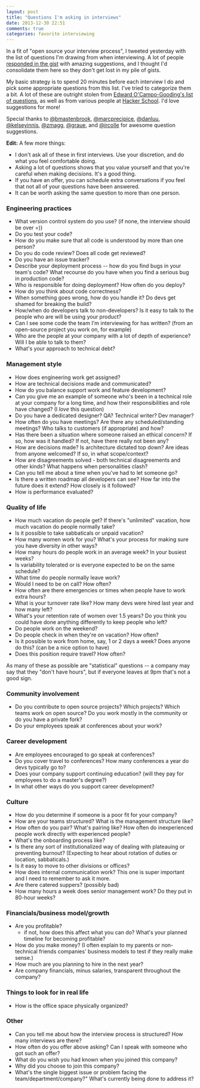 ```yaml
---
layout: post
title: "Questions I'm asking in interviews"
date: 2013-12-30 22:51
comments: true
categories: favorite interviewing
---
```


In a fit of "open source your interview process", I tweeted yesterday
with the list of questions I'm drawing from when interviewing. A lot
of people
[responded in the gist](https://gist.github.com/jvns/8178076) with
amazing suggestions, and I thought I'd consolidate them here so they
don't get lost in my pile of gists.

My basic strategy is to spend 20 minutes before each interview I do
and pick some appropriate questions from this list. I've tried to
categorize them a bit. A lot of these are outright stolen from
[Edward O'Campo-Gooding's list of questions](https://medium.com/what-i-learned-building/f7a161b5bc70),
as well as from various people at
[Hacker School](http://hackerschool.com). I'd love suggestions for
more!

Special thanks to [@bmastenbrook](https://twitter.com/bmastenbrook),
[@marcprecipice](https://twitter.com/bmastenbrook),
[@danluu](https://twitter.com/danluu),
[@kelseyinnis](https://twitter.com/kelseyinnis),
[@zmagg](https://twitter.com/zmagg),
[@graue](https://twitter.com/graue), and
[@ircolle](https://twitter.com/ircolle) for awesome question
suggestions.

**Edit:** A few more things:

* I don't ask all of these in first interviews. Use your discretion,
  and do what you feel comfortable doing.
* Asking a lot of questions shows that you value yourself and that
  you're careful when making decisions. It's a good thing.
* If you have an offer, you can schedule extra conversations if you
  feel that not all of your questions have been answered.
* It can be worth asking the same question to more than one person.

### Engineering practices
* What version control system do you use? (if none, the interview
  should be over =))
* Do you test your code?
* How do you make sure that all code is understood by more than one
  person?
* Do you do code review? Does all code get reviewed?
* Do you have an issue tracker?
* Describe your deployment process -- how do you find bugs in your
  team's code? What recourse do you have when you find a serious bug
  in production code?
* Who is responsible for doing deployment? How often do you deploy?
* How do you think about code correctness?
* When something goes wrong, how do you handle it? Do devs get shamed
  for breaking the build?
* How/when do developers talk to non-developers? Is it easy to talk to
  the people who are will be using your product?
* Can I see some code the team I'm interviewing for has written? (from
  an open-source project you work on, for example)
* Who are the people at your company with a lot of depth of
  experience? Will I be able to talk to them?
* What's your approach to technical debt?

### Management style
* How does engineering work get assigned?
* How are technical decisions made and communicated?
* How do you balance support work and feature development?
* Can you give me an example of someone who's been in a technical role
  at your company for a long time, and how their responsibilities and
  role have changed? (I *love* this question)
* Do you have a dedicated designer? QA? Technical writer? Dev manager?
* How often do you have meetings? Are there any scheduled/standing
  meetings? Who talks to customers (if appropriate) and how?
* Has there been a situation where someone raised an ethical concern?
  If so, how was it handled? If not, have there really not been any?
* How are decisions made? Is architecture dictated top down? Are ideas
  from anyone welcomed? If so, in what scope/context?
* How are disagreements solved - both technical disagreements and
  other kinds? What happens when personalities clash?
* Can you tell me about a time when you've had to let someone go?
* Is there a written roadmap all developers can see? How far into the
  future does it extend? How closely is it followed?
* How is performance evaluated?

### Quality of life

* How much vacation do people get? If there's "unlimited" vacation,
  how much vacation do people normally take?
* Is it possible to take sabbaticals or unpaid vacation?
* How many women work for you? What's your process for making sure you
  have diversity in other ways?
* How many hours do people work in an average week? In your busiest
  weeks?
* Is variability tolerated or is everyone expected to be on the same
  schedule?
* What time do people normally leave work?
* Would I need to be on call? How often?
* How often are there emergencies or times when people have to work
  extra hours?
* What is your turnover rate like? How many devs were hired last year
  and how many left?
* What's your retention rate of women over 1.5 years? Do you think you
  could have done anything differently to keep people who left?
* Do people work on the weekend?
* Do people check in when they're on vacation? How often?
* Is it possible to work from home, say, 1 or 2 days a week? Does
  anyone do this? (can be a nice option to have)
* Does this position require travel? How often?

As many of these as possible are "statistical" questions -- a company may say that they "don't have hours", but if everyone leaves at 9pm that's not a good sign. 

### Community involvement

* Do you contribute to open source projects? Which projects? Which teams work on open source?
Do you work mostly in the community or do you have a private fork?
* Do your employees speak at conferences about your work?

### Career development
* Are employees encouraged to go speak at conferences?
* Do you cover travel to conferences? How many conferences a year do
  devs typically go to?
* Does your company support continuing education? (will they pay for
  employees to do a master's degree?)
* In what other ways do you support career development?

### Culture

* How do you determine if someone is a poor fit for your company?
* How are your teams structured? What is the management structure
  like?
* How often do you pair? What's pairing like? How often do
  inexperienced people work directly with experienced people?
* What's the onboarding process like?
* Is there any sort of institutionalized way of dealing with
  plateauing or preventing burnout? (Expecting to hear about rotation
  of duties or location, sabbaticals.)
* Is it easy to move to other divisions or offices?
* How does internal communication work? This one is super important
  and I need to remember to ask it more.
* Are there catered suppers? (possibly bad)
* How many hours a week does senior management work? Do they put in
  80-hour weeks?

### Financials/business model/growth
* Are you profitable?
    * if not, how does this affect what you can do? What's your
      planned timeline for becoming profitable?
* How do you make money? (I often explain to my parents or
  non-technical friends companies' business models to test if they
  really make sense.)
* How much are you planning to hire in the next year?
* Are company financials, minus salaries, transparent throughout the
  company?

### Things to look for in real life
* How is the office space physically organized?

### Other

* Can you tell me about how the interview process is structured? How
  many interviews are there?
* How often do you offer above asking? Can I speak with someone who
  got such an offer?
* What do you wish you had known when you joined this company?
* Why did you choose to join this company?
* What's the single biggest issue or problem facing the
  team/department/company?" What's currently being done to address it?

